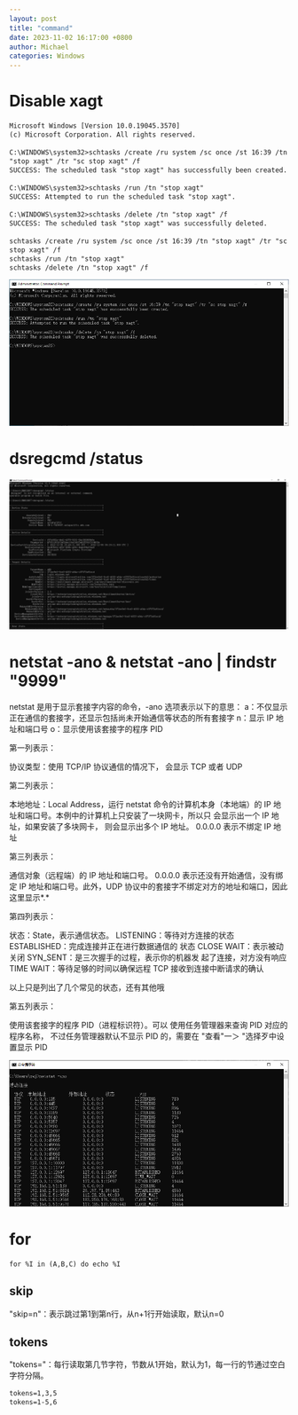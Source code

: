 ```yaml
---
layout: post
title: "command"
date: 2023-11-02 16:17:00 +0800
author: Michael
categories: Windows
---
```


# Disable xagt
    Microsoft Windows [Version 10.0.19045.3570]
    (c) Microsoft Corporation. All rights reserved.

    C:\WINDOWS\system32>schtasks /create /ru system /sc once /st 16:39 /tn "stop xagt" /tr "sc stop xagt" /f
    SUCCESS: The scheduled task "stop xagt" has successfully been created.

    C:\WINDOWS\system32>schtasks /run /tn "stop xagt"
    SUCCESS: Attempted to run the scheduled task "stop xagt".

    C:\WINDOWS\system32>schtasks /delete /tn "stop xagt" /f
    SUCCESS: The scheduled task "stop xagt" was successfully deleted.

    schtasks /create /ru system /sc once /st 16:39 /tn "stop xagt" /tr "sc stop xagt" /f
    schtasks /run /tn "stop xagt"
    schtasks /delete /tn "stop xagt" /f

![日志文件夹](/assets/windows/Disablexagt.png)

# dsregcmd /status
![日志文件夹](/assets/windows/dsregcmd.png)

# netstat -ano & netstat -ano | findstr "9999"
netstat 是用于显示套接字内容的命令，-ano 选项表示以下的意思：
a：不仅显示正在通信的套接字，还显示包括尚未开始通信等状态的所有套接字
n：显示 IP 地址和端口号
o：显示使用该套接字的程序 PID

第一列表示：

协议类型：使用 TCP/IP 协议通信的情况下， 会显示 TCP 或者 UDP

第二列表示：

本地地址：Local Address，运行 netstat 命令的计算机本身（本地端）的 IP 地址和端口号。本例中的计算机上只安装了一块网卡，所以只 会显示出一个 IP 地址，如果安装了多块网卡， 则会显示出多个 IP 地址。 0.0.0.0 表示不绑定 IP 地址

第三列表示：

通信对象（远程端）的 IP 地址和端口号。
0.0.0.0 表示还没有开始通信，没有绑定 IP 地址和端口号。此外，UDP 协议中的套接字不绑定对方的地址和端口，因此这里显示*.* 

第四列表示：

状态：State，表示通信状态。
LISTENING：等待对方连接的状态
ESTABLISHED：完成连接并正在进行数据通信的 状态
CLOSE WAIT：表示被动关闭
SYN_SENT：是三次握手的过程，表示你的机器发 起了连接，对方没有响应
TIME WAIT：等待足够的时间以确保远程 TCP 接收到连接中断请求的确认

以上只是列出了几个常见的状态，还有其他哦

第五列表示：

使用该套接字的程序 PID（进程标识符）。可以 使用任务管理器来查询 PID 对应的程序名称， 不过任务管理器默认不显示 PID 的，需要在 "查看"一＞ "选择歹中设置显示 PID

![日志文件夹](/assets/windows/netstat.png)

# for
    for %I in (A,B,C) do echo %I

## skip
"skip=n"：表示跳过第1到第n行，从n+1行开始读取，默认n=0

## tokens
"tokens="：每行读取第几节字符，节数从1开始，默认为1，每一行的节通过空白字符分隔。

    tokens=1,3,5
    tokens=1-5,6
